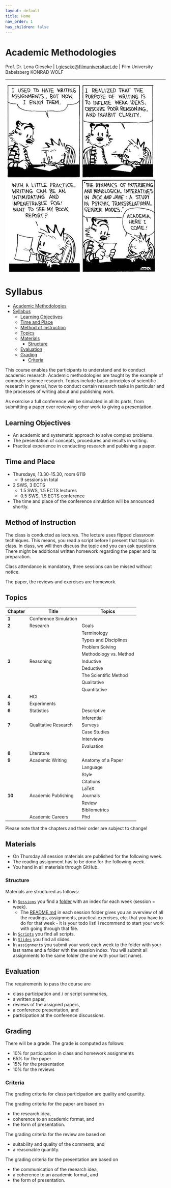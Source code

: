 ```yaml
---
layout: default
title: Home
nav_order: 1
has_children: false
---
```


# Academic Methodologies

Prof. Dr. Lena Gieseke \| l.gieseke@filmuniversitaet.de \| Film University Babelsberg KONRAD WOLF

---

![ch_writing](02_scripts/img/ch_writing.jpg)

# Syllabus

* [Academic Methodologies](#academic-methodologies)
* [Syllabus](#syllabus)
    * [Learning Objectives](#learning-objectives)
    * [Time and Place](#time-and-place)
    * [Method of Instruction](#method-of-instruction)
    * [Topics](#topics)
    * [Materials](#materials)
        * [Structure](#structure)
    * [Evaluation](#evaluation)
    * [Grading](#grading)
        * [Criteria](#criteria)

<!--
ASK: Method vs. Methodology
Method
* Various procedures, schemes, algorithms, etc.
* Planned, scientific and value-neutral

Methodology
* A science of studying how research is to be carried out
* Study of methods by which knowledge is gained.
* Its aim is to give the work plan of research.
    * Systematic way to solve a problem
-->

This course enables the participants to understand and to conduct academic research. Academic methodologies are taught by the example of computer science research. Topics include basic principles of scientific research in general, how to conduct certain research tasks in particular and the processes of writing about and publishing work.

As exercise a full conference will be simulated in all its parts, from submitting a paper over reviewing other work to giving a presentation.

## Learning Objectives

* An academic and systematic approach to solve complex problems.
* The presentation of concepts, procedures and results in writing.
* Practical experience in conducting research and publishing a paper.

## Time and Place

* Thursdays, 13.30-15.30, room 6119
    * 9 sessions in total
* 2 SWS, 3 ECTS
    * 1.5 SWS, 1.5 ECTS lectures
    * 0.5 SWS, 1.5 ECTS conference
* The time and place of the conference simulation will be announced shortly.

## Method of Instruction

The class is conducted as lectures. The lecture uses flipped classroom techniques. This means, you read a script before I present that topic in class. In class, we will then discuss the topic and you can ask questions. There might be additional written homework regarding the paper and its preparation.
  
Class attendance is mandatory, three sessions can be missed without notice.
  
The paper, the reviews and exercises are homework.  
  
## Topics

| Chapter | Title                 | Topics                 |
|---------|-----------------------|------------------------|
| **1**   | Conference Simulation |                        |
| **2**   | Research              | Goals                  |
|         |                       | Terminology            |
|         |                       | Types and Disciplines  |
|         |                       | Problem Solving        |
|         |                       | Methodology vs. Method |
| **3**   | Reasoning             | Inductive              |
|         |                       | Deductive              |
|         |                       | The Scientific Method  |
|         |                       | Qualitative            |
|         |                       | Quantitative           |
| **4**   | HCI                   |                        |
| **5**   | Experiments           |                        |
| **6**   | Statistics            | Descriptive            |
|         |                       | Inferential            |
| **7**   | Qualitative Research  | Surveys                |
|         |                       | Case Studies           |
|         |                       | Interviews             |
|         |                       | Evaluation             |
| **8**   | Literature            |                        |
| **9**   | Academic Writing      | Anatomy of a Paper     |
|         |                       | Language               |
|         |                       | Style                  |
|         |                       | Citations              |
|         |                       | LaTeX                  |
| **10**  | Academic Publishing   | Journals               |
|         |                       | Review                 |
|         |                       | Bibliometrics          |
|         | Academic Careers      | Phd                    |

Please note that the chapters and their order are subject to change!

## Materials

* On Thursday all session materials are published for the following week.
* The reading assignment has to be done for the following week.
* You hand in all materials through GitHub.

### Structure

Materials are structured as follows:

* In [`Sessions`](01_sessions) you find a [folder](01_sessions/01_research/) with an index for each week (session = week).
    * The [README.md](01_sessions/01_research/README.md) in each session folder gives you an overview of all the readings, assignments, practical exercises, etc. that you have to do for that week - it is your todo list! I recommend to start your work with going through that file.
* In [`Scripts`](02_scripts) you find all scripts.
* In [`Slides`](03_slides) you find all slides.
* In `assignments` you submit your work each week to the folder with your last name and a folder with the session index. You will submit all assignments to the same folder (the one with your last name).

## Evaluation

The requirements to pass the course are

* class participation and / or script summaries,
* a written paper,
* reviews of the assigned papers,
* a conference presentation, and
* participation at the conference discussions.


## Grading

There will be a grade. The grade is computed as follows:

* 10% for participation in class and homework assignments
* 65% for the paper
* 15% for the presentation
* 10% for the reviews

### Criteria

The grading criteria for class participation are quality and quantity.
  
The grading criteria for the paper are based on

* the research idea,
* coherence to an academic format, and
* the form of presentation.

The grading criteria for the review are based on

* suitability and quality of the comments, and
* a reasonable quantity.

The grading criteria for the presentation are based on

* the communication of the research idea,
* a coherence to an academic format, and
* the form of presentation.

